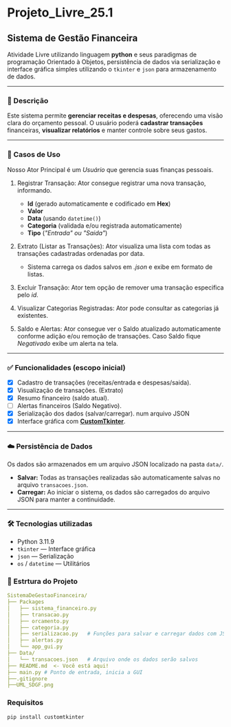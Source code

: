 # Projeto_Livre_25.1

## Sistema de Gestão Financeira
Atividade Livre utilizando linguagem **python** e seus paradigmas de programação Orientado à Objetos, persistência de dados via serialização e interface gráfica simples utilizando o `tkinter` e `json` para armazenamento de dados.

---
### 📌 Descrição
Este sistema permite **gerenciar receitas e despesas**, oferecendo uma visão clara do orçamento pessoal. O usuário poderá **cadastrar transações** financeiras, **visualizar relatórios** e manter controle sobre seus gastos.

---
### 🎴 Casos de Uso
 Nosso Ator Principal é um *Usuário* que gerencia suas finanças pessoais.
 1. Registrar Transação: Ator consegue registrar uma nova transação, informando.
    - **Id** (gerado automaticamente e codificado em **Hex**)
    - **Valor**
    - **Data** (usando `datetime()`)
    - **Categoria** (validada e/ou registrada automaticamente)
    - **Tipo** (*"Entrada" ou "Saida"*)

2. Extrato (Listar as Transações): Ator visualiza uma lista com todas as transações cadastradas ordenadas por data.
    - Sistema carrega os dados salvos em *.json* e exibe em formato de listas.

3. Excluir Transação: Ator tem opção de remover uma transação especifica pelo *id*.

4. Visualizar Categorias Registradas: Ator pode consultar as categorias já existentes.
4. Saldo e Alertas: Ator consegue ver o Saldo atualizado automaticamente conforme adição e/ou remoção de transações. Caso Saldo fique *Negativado* exibe um alerta na tela.

---
### ✅ Funcionalidades (escopo inicial)

- [x] Cadastro de transações (receitas/entrada e despesas/saida).
- [x] Visualização de transações. (Extrato)
- [x] Resumo financeiro (saldo atual).
- [ ] Alertas financeiros (Saldo Negativo).
- [x] Serialização dos dados (salvar/carregar). num arquivo JSON
- [x] Interface gráfica com **[CustomTkinter](https://github.com/TomSchimansky/CustomTkinter)**.

---

### ☁️ Persistência de Dados

Os dados são armazenados em um arquivo JSON localizado na pasta `data/`.

- **Salvar:** Todas as transações realizadas são automaticamente salvas no arquivo `transacoes.json`.
- **Carregar:** Ao iniciar o sistema, os dados são carregados do arquivo JSON para manter a continuidade.

---

### 🛠️ Tecnologias utilizadas

- Python 3.11.9
- `tkinter` — Interface gráfica
- `json` — Serialização
- `os` / `datetime` — Utilitários

### 📂 Estrtura do Projeto
```yaml
SistemaDeGestaoFinanceira/
├── Packages
│   ├── sistema_financeiro.py
│   ├── transacao.py
│   ├── orcamento.py
│   ├── categoria.py
│   ├── serializacao.py   # Funções para salvar e carregar dados com JSON
│   ├── alertas.py
│   └── app_gui.py
├── Data/
│   └── transacoes.json   # Arquivo onde os dados serão salvos
├── README.md  <- Você está aqui!
├── main.py # Ponto de entrada, inicia a GUI
├──.gitignore
├──UML_SDGF.png
```


### Requisitos

```cmd
pip install customtkinter
```
<!--
⚠️ deu ruim
🔧 consertando: bugfix
⚙️ funcionando: feat
🪛 arrumando: bugfix / refactor
🧻 deu merda
📦 pacotes: chore
📧 email
🔌 se ligar é sorte
💾 salvando
⭐ commit normal
☁️ cloud
>





📦 packages/
Contém as classes principais que modelam a lógica do negócio:

serializacao.py
Contém funções para salvar e carregar os dados do sistema usando JSON.
Funções como salvar_em_json(objeto, arquivo) e carregar_de_json(arquivo) estarão aqui.

transacao.py
Define a classe Transacao e suas subclasses Receita e Despesa.
Cada transação terá atributos como valor, data, categoria e descrição.

orcamento.py
Gerencia o conjunto de transações e calcula totais e saldo.

categoria.py
Registra, verifica e valida categorias.

alertas.py
Implementa a lógica de alertas financeiros, como avisar quando o usuário ultrapassa um limite definido em alguma categoria ou no orçamento total.

🖥️ gui/
Arquivos relacionados à interface gráfica com tkinter:

main_window.py
Define a janela principal da aplicação, que exibirá o resumo financeiro, lista de transações e botões para ações.

adicionar_transacao.py
Tela/formulário para o usuário inserir uma nova transação (receita ou despesa), com campos para valor, categoria, data e descrição.

📁 data/
transacoes.json
Arquivo onde todas as transações serão armazenadas e carregadas em formato JSON.

Arquivos principais fora das pastas:
main.py
Arquivo de entrada do programa. Inicializa a aplicação, carrega dados, e chama a interface gráfica.

README.md
Documentação do projeto.



📂 Sistema de Gestão Financeira
├── packages/
✅ Responsável pela lógica principal do sistema — modelagem das entidades.

__init__.py
Torna packages um pacote Python. Não terá muita lógica, mas possibilita importar facilmente as classes.

transacao.py

Define a classe Transacao (classe base).

Define subclasses como Receita e Despesa usando herança e polimorfismo.

Atributos: valor, data, categoria, descricao.

orcamento.py

Classe Orcamento que compõe várias transações.

Métodos: adicionar, remover e listar transações.

Calcula saldo, total de despesas e total de receitas.

categoria.py

Define classe Categoria.

Pode ter atributos como: nome, limite.

Útil para organizar e agrupar transações por tipo.

alertas.py

Lógica para verificar condições de alerta, como:
➡️ Gastos acima de limite da categoria.
➡️ Orçamento estourado.

Pode implementar Mixins ou classes utilitárias para adicionar esse comportamento.

├── gui/
✅ Interface gráfica com o usuário, usando tkinter.

__init__.py
Marca gui como pacote.

main_window.py

Define a janela principal:
➡️ Resumo do orçamento.
➡️ Lista de transações.
➡️ Botões para adicionar/remover transações.

adicionar_transacao.py

Define a janela/modal para o usuário cadastrar uma nova transação.

Campos: valor, data, categoria, descrição.

├── data/

serializacao.py

Funções para salvar e carregar os dados:
➡️ salvar_em_json(objeto, caminho_arquivo)
➡️ carregar_de_json(caminho_arquivo)

Utiliza o módulo padrão json.

Facilita a persistência de dados.

✅ Armazenamento físico dos dados.

transacoes.json

Arquivo onde ficam salvos todos os dados: receitas, despesas, categorias etc.

Utilizado pelo utils/serializacao.py.

├── README.md
✅ Documentação do projeto, explicando:

Objetivo.

Estrutura.

Como executar.

├── main.py
✅ Arquivo principal do sistema.

Inicializa o programa.

Carrega dados do JSON.

Executa a interface gráfica (gui/main_window.py).

✅ Resumo:
Pasta	Função Principal
packages	Modelagem das classes de domínio (negócio)
utils	Suporte para serialização e utilitários
gui	Interface gráfica com o usuário
data	Persistência de dados em JSON
Arquivos raiz	Documentação e execução (README.md, main.py)



# trocar valuerrror
#while True:
#   valor = input("valor: "))
#   if valor not in (int, float):
#       print("Valor deve ser numérico. Tente novamente.")
#   if (valor <= 0):
#       print("Valor deve ser positivo. Tente novamente.")
#   break
#valor = (int(input("Valor: ")))
#categoria = input("Categoria: ")    
#tipo = input("Tipo: ")

#obj = Transacao(valor, categoria, tipo)
#print(obj)